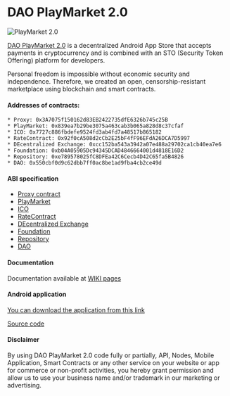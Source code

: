 
# DAO PlayMarket 2.0

![PlayMarket 2.0](https://github.com/CryptonStudio/PlayMarket-2.0-Contracts/blob/master/docs/pm_logo.png)

[DAO PlayMarket 2.0](https://playmarket.io/) is a decentralized Android App Store that accepts payments in cryptocurrency and is combined with an STO (Security Token Offering) platform for developers.


Personal freedom is impossible without economic security and independence. Therefore, we created an open, censorship-resistant marketplace using blockchain and smart contracts.

#### Addresses of contracts:
```
* Proxy: 0x3A7075f150162d83EB2422735dfE6326b745c25B
* PlayMarket: 0x839ea7b29be3075a463cab3b065a828d8c37cfaf
* ICO: 0x7727c886fbdefe9524fd3ab4fd7a48517b865182
* RateContract: 0x92f0cA508d2cCb2E25bF4fF96EFdA26DCA7D5997
* DEcentralized Exchange: 0xcc152ba543a3942a07e488a29702ca1cb40ea7e6
* Foundation: 0xb04A05905Dc94345DCAD4846664001d4818E16D2
* Repository: 0xe789578025fC8DFEa42C6Cecb4D42C65fa5B4826
* DAO: 0x550cbf0d9c62dbb7ff0ac8be1ad9fba4cb2ce49d

```
#### ABI specification
* [Proxy contract](ABI/Proxy.abi)
* [PlayMarket](ABI/PlayMarket.abi)
* [ICO](ABI/ICO.abi)
* [RateContract](ABI/RateContract.abi)
* [DEcentralized Exchange](ABI/PEX.abi)
* [Foundation](ABI/PMFund.abi)
* [Repository](ABI/DAORepository.abi)
* [DAO](ABI/DAOPM.abi)

#### Documentation
Documentation available at [WIKI pages](https://github.com/CryptonStudio/PlayMarket-2.0-Contracts/wiki)

#### Android application
[You can download the application from this link](https://playmarket.io/detail/0)

[Source code](https://github.com/CryptonStudio/PlayMarket-2.0-App)

#### Disclaimer
By using DAO PlayMarket 2.0 code fully or partially, API, Nodes, Mobile Application, Smart Contracts or any other service on your website or app for commerce or non-profit activities, you hereby grant permission and allow us to use your business name and/or trademark in our marketing or advertising.

